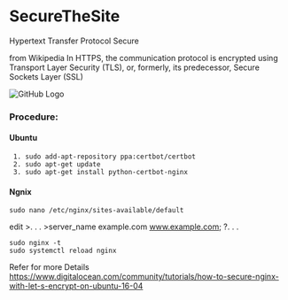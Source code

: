# SecureTheSite
Hypertext Transfer Protocol Secure 

from Wikipedia
In HTTPS, the communication protocol is encrypted using Transport Layer Security (TLS), or, formerly,
its predecessor, Secure Sockets Layer (SSL)

![GitHub Logo](https://en.wikipedia.org/wiki/HTTPS#/media/File:Internet2.jpg)

### Procedure:
#### Ubuntu
```
 1. sudo add-apt-repository ppa:certbot/certbot
 2. sudo apt-get update
 3. sudo apt-get install python-certbot-nginx
 ```
 
 #### Ngnix
 ```
 sudo nano /etc/nginx/sites-available/default
 ```
 edit
    >. . .
    >server_name example.com www.example.com;
    ?. . .
```
sudo nginx -t
sudo systemctl reload nginx
```

Refer for more Details
https://www.digitalocean.com/community/tutorials/how-to-secure-nginx-with-let-s-encrypt-on-ubuntu-16-04

 
 
